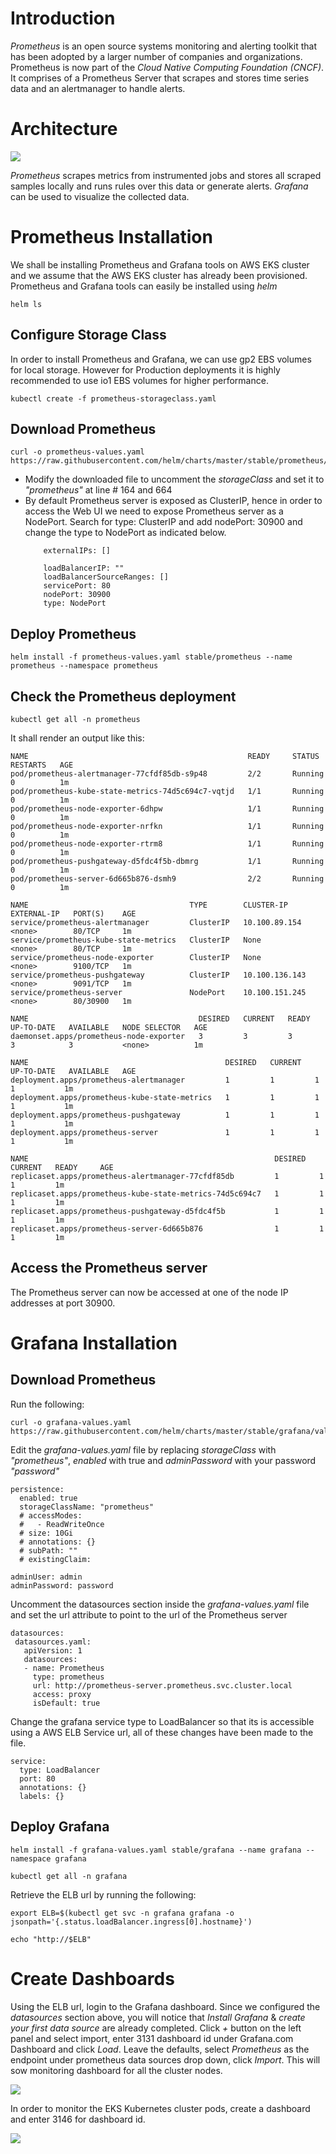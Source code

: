 # Introduction

_Prometheus_ is an open source systems monitoring and alerting toolkit that has been adopted by a larger number of companies and organizations. Prometheus is now part of the _Cloud Native Computing Foundation (CNCF)_. It comprises of a Prometheus Server that scrapes and stores time series data and an alertmanager to handle alerts.

# Architecture

![](architecture.png)

_Prometheus_ scrapes metrics from instrumented jobs and stores all scraped samples locally and runs rules over this data or generate alerts. _Grafana_ can be used to visualize the collected data.

# Prometheus Installation

We shall be installing Prometheus and Grafana tools on AWS EKS cluster and we assume that the AWS EKS cluster has already been provisioned. Prometheus and Grafana tools can easily be installed using _helm_

```
helm ls
```
## Configure Storage Class

In order to install Prometheus and Grafana, we can use gp2 EBS volumes for local storage. However for Production deployments it is highly recommended to use io1 EBS volumes for higher performance.

```
kubectl create -f prometheus-storageclass.yaml
```
## Download Prometheus

```
curl -o prometheus-values.yaml https://raw.githubusercontent.com/helm/charts/master/stable/prometheus/values.yaml
```
<ul>
<li>Modify the downloaded file to uncomment the <em>storageClass</em> and set it to <em>"prometheus"</em> at line # 164 and 664</li>
<li>By default Prometheus server is exposed as ClusterIP, hence in order to access the Web UI we need to expose Prometheus server as a NodePort. Search for type: ClusterIP and add nodePort: 30900 and change the type to NodePort as indicated below.</li>

```
    externalIPs: []

    loadBalancerIP: ""
    loadBalancerSourceRanges: []
    servicePort: 80
    nodePort: 30900
    type: NodePort
```
</ul>

## Deploy Prometheus

```
helm install -f prometheus-values.yaml stable/prometheus --name prometheus --namespace prometheus
```

## Check the Prometheus deployment

```
kubectl get all -n prometheus
```
It shall render an output like this:
```
NAME                                                 READY     STATUS    RESTARTS   AGE
pod/prometheus-alertmanager-77cfdf85db-s9p48         2/2       Running   0          1m
pod/prometheus-kube-state-metrics-74d5c694c7-vqtjd   1/1       Running   0          1m
pod/prometheus-node-exporter-6dhpw                   1/1       Running   0          1m
pod/prometheus-node-exporter-nrfkn                   1/1       Running   0          1m
pod/prometheus-node-exporter-rtrm8                   1/1       Running   0          1m
pod/prometheus-pushgateway-d5fdc4f5b-dbmrg           1/1       Running   0          1m
pod/prometheus-server-6d665b876-dsmh9                2/2       Running   0          1m

NAME                                    TYPE        CLUSTER-IP       EXTERNAL-IP   PORT(S)    AGE
service/prometheus-alertmanager         ClusterIP   10.100.89.154    <none>        80/TCP     1m
service/prometheus-kube-state-metrics   ClusterIP   None             <none>        80/TCP     1m
service/prometheus-node-exporter        ClusterIP   None             <none>        9100/TCP   1m
service/prometheus-pushgateway          ClusterIP   10.100.136.143   <none>        9091/TCP   1m
service/prometheus-server               NodePort    10.100.151.245   <none>        80/30900   1m

NAME                                      DESIRED   CURRENT   READY     UP-TO-DATE   AVAILABLE   NODE SELECTOR   AGE
daemonset.apps/prometheus-node-exporter   3         3         3         3            3           <none>          1m

NAME                                            DESIRED   CURRENT   UP-TO-DATE   AVAILABLE   AGE
deployment.apps/prometheus-alertmanager         1         1         1            1           1m
deployment.apps/prometheus-kube-state-metrics   1         1         1            1           1m
deployment.apps/prometheus-pushgateway          1         1         1            1           1m
deployment.apps/prometheus-server               1         1         1            1           1m

NAME                                                       DESIRED   CURRENT   READY     AGE
replicaset.apps/prometheus-alertmanager-77cfdf85db         1         1         1         1m
replicaset.apps/prometheus-kube-state-metrics-74d5c694c7   1         1         1         1m
replicaset.apps/prometheus-pushgateway-d5fdc4f5b           1         1         1         1m
replicaset.apps/prometheus-server-6d665b876                1         1         1         1m
```
## Access the Prometheus server

The Prometheus server can now be accessed at one of the node IP addresses at port 30900.

# Grafana Installation

## Download Prometheus

Run the following:

```
curl -o grafana-values.yaml https://raw.githubusercontent.com/helm/charts/master/stable/grafana/values.yaml
```
Edit the _grafana-values.yaml_ file by replacing _storageClass_ with _"prometheus"_, _enabled_ with true and _adminPassword_ with your password _"password"_

```
persistence:
  enabled: true
  storageClassName: "prometheus"
  # accessModes:
  #   - ReadWriteOnce
  # size: 10Gi
  # annotations: {}
  # subPath: ""
  # existingClaim:

adminUser: admin
adminPassword: password
```

Uncomment the datasources section inside the _grafana-values.yaml_ file and set the url attribute to point to the url of the Prometheus server

```
datasources:
 datasources.yaml:
   apiVersion: 1
   datasources:
   - name: Prometheus
     type: prometheus
     url: http://prometheus-server.prometheus.svc.cluster.local
     access: proxy
     isDefault: true
```

Change the grafana service type to LoadBalancer so that its is accessible using a AWS ELB Service url, all of these changes have been made to the file.

```
service:
  type: LoadBalancer
  port: 80
  annotations: {}
  labels: {}
```

## Deploy Grafana

```
helm install -f grafana-values.yaml stable/grafana --name grafana --namespace grafana
```

```
kubectl get all -n grafana
```

Retrieve the ELB url by running the following:
```
export ELB=$(kubectl get svc -n grafana grafana -o jsonpath='{.status.loadBalancer.ingress[0].hostname}')

echo "http://$ELB"
```

# Create Dashboards

Using the ELB url, login to the Grafana dashboard. Since we configured the _datasources_ section above, you will notice that _Install Grafana_ & _create your first data source_ are already completed. Click _+_ button on the left panel and select import, enter 3131 dashboard id under Grafana.com Dashboard and click _Load_. Leave the defaults, select _Prometheus_ as the endpoint under prometheus data sources drop down, click _Import_. This will sow monitoring dashboard for all the cluster nodes.


![](grafana-all-nodes.png)

In order to monitor the EKS Kubernetes cluster pods, create a dashboard and enter 3146 for dashboard id.


![](grafana-all-pods.png)